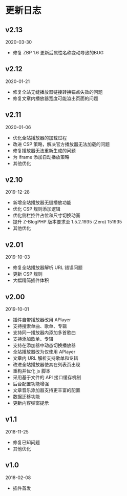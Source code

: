 # 更新日志
## v2.13
2020-03-30
- 修复 ZBP 1.6 更新后属性名称变动导致的BUG

## v2.12
2020-01-21
- 修复全站无缝播放器链接转换锚点失效的问题
- 修复文章内播放器宽度可能溢出页面的问题

## v2.11
2020-01-06
- 优化全站播放器的加载过程
- 改进 CSP 策略，解决官方播放器无法加载的问题
- 修复播放器无法重新生成的问题
- 为 iframe 添加自动播放策略
- 其他优化

## v2.10
2019-12-28
- 新增全站播放器无缝播放功能
- 优化 CSP 规则添加逻辑
- 优化侧栏控件占位和尺寸切换动画
- 提升 Z-BlogPHP 版本要求至 1.5.2.1935 (Zero) 151935
- 其他优化

## v2.01
2019-10-03
- 修复全站播放器解析 URL 错误问题
- 更新 CSP 规则
- 大幅精简插件体积

## v2.00
2019-10-01
- 插件自带播放器改用 APlayer
- 支持搜索单曲、歌单、专辑
- 支持同一播放器内添加多首歌曲
- 支持添加歌单、专辑
- 支持在添加器中动态切换播放器
- 全站播放器改为仅使用 APlayer
- 文章内 URL 解析支持歌单和专辑
- 改进全站播放器使其在列表页出现
- 重构并优化 js 脚本
- 采用基于文件的 API 接口缓存机制
- 后台配置功能增强
- 文章音乐添加器支持更丰富的配置
- 数据迁移功能
- 更新内容弹窗提示

## v1.1
2018-11-25
- 修复已知问题
- 其他优化

## v1.0
2018-02-08
- 插件首发
